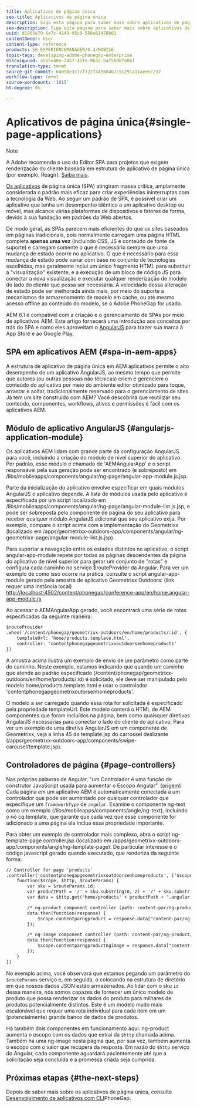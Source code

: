 ```yaml
---
title: Aplicativos de página única
seo-title: Aplicativos de página única
description: Siga esta página para saber mais sobre aplicativos de página única, ou seja, você pode criar um aplicativo que tenha um desempenho idêntico a um aplicativo desktop ou móvel.
seo-description: Siga esta página para saber mais sobre aplicativos de página única, ou seja, você pode criar um aplicativo que tenha um desempenho idêntico a um aplicativo desktop ou móvel.
uuid: d1865e79-6e7c-4149-95c0-556e61478b01
contentOwner: User
content-type: reference
products: SG_EXPERIENCEMANAGER/6.4/MOBILE
topic-tags: developing-adobe-phonegap-enterprise
discoiquuid: a5b5e40e-2457-45fe-9632-baf5008fe8bf
translation-type: tm+mt
source-git-commit: 64090e3c7cf722f44968467c51291a11aeeec237
workflow-type: tm+mt
source-wordcount: '1015'
ht-degree: 0%

---
```



# Aplicativos de página única{#single-page-applications}

>[!NOTE]
>
>A Adobe recomenda o uso do Editor SPA para projetos que exigem renderização do cliente baseada em estrutura de aplicativo de página única (por exemplo, Reagir). [Saiba mais](/help/sites-developing/spa-overview.md).

[Os aplicativos](https://en.wikipedia.org/wiki/Single-page_application) de página única (SPA) atingiram massa crítica, amplamente considerada o padrão mais eficaz para criar experiências ininterruptas com a tecnologia da Web. Ao seguir um padrão de SPA, é possível criar um aplicativo que tenha um desempenho idêntico a um aplicativo desktop ou móvel, mas alcance várias plataformas de dispositivos e fatores de forma, devido à sua fundação em padrões da Web abertos.

De modo geral, as SPAs parecem mais eficientes do que os sites baseados em páginas tradicionais, pois normalmente carregam uma página HTML completa **apenas uma vez** (incluindo CSS, JS e conteúdo de fonte de suporte) e carregam somente o que é necessário sempre que uma mudança de estado ocorre no aplicativo. O que é necessário para essa mudança de estado pode variar com base no conjunto de tecnologias escolhidas, mas geralmente inclui um único fragmento HTML para substituir a &quot;visualização&quot; existente, e a execução de um bloco de código JS para conectar a nova visualização e executar qualquer renderização de modelo do lado do cliente que possa ser necessária. A velocidade dessa alteração de estado pode ser melhorada ainda mais, por meio do suporte a mecanismos de armazenamento de modelo em cache, ou até mesmo acesso offline ao conteúdo do modelo, se o Adobe PhoneGap for usado.

AEM 6.1 é compatível com a criação e o gerenciamento de SPAs por meio de aplicativos AEM. Este artigo fornecerá uma introdução aos conceitos por trás do SPA e como eles aproveitam o [AngularJS](https://angularjs.org/) para trazer sua marca à App Store e ao Google Play.

## SPA em aplicativos AEM {#spa-in-aem-apps}

A estrutura de aplicativo de página única em AEM aplicativos permite o alto desempenho de um aplicativo AngularJS, ao mesmo tempo que permite que autores (ou outras pessoas não técnicas) criem e gerenciem o conteúdo do aplicativo por meio do ambiente editor otimizado para toque, arrastar e soltar, tradicionalmente reservado para o gerenciamento de sites. Já tem um site construído com AEM? Você descobrirá que reutilizar seu conteúdo, componentes, workflows, ativos e permissões é fácil com os aplicativos AEM.

## Módulo de aplicativo AngularJS {#angularjs-application-module}

Os aplicativos AEM lidam com grande parte da configuração AngularJS para você, incluindo a criação do módulo de nível superior do aplicativo. Por padrão, esse módulo é chamado de &#39;AEMAngularApp&#39; e o script responsável pela sua geração pode ser encontrado (e sobreposto) em /libs/mobileapps/components/angular/ng-page/angular-app-module.js.jsp.

Parte da inicialização do aplicativo envolve especificar em quais módulos AngularJS o aplicativo depende. A lista de módulos usada pelo aplicativo é especificada por um script localizado em /libs/mobileapps/components/angular/ng-page/angular-module-list.js.jsp, e pode ser sobreposta pelo componente de página do seu aplicativo para receber qualquer módulo AngularJS adicional que seu aplicativo exija. Por exemplo, compare o script acima com a implementação do Geometrixx (localizado em /apps/geometrixx-outdoors-app/components/angular/ng-geometrixx-page/angular-module-list.js.jsp).

Para suportar a navegação entre os estados distintos no aplicativo, o script angular-app-module repete por todas as páginas descendentes da página do aplicativo de nível superior para gerar um conjunto de &quot;rotas&quot; e configura cada caminho no serviço $routeProvider da Angular. Para ver um exemplo de como isso ocorre na prática, consulte o script angular-app-module gerado pela amostra de aplicativo Geometrixx Outdoors: (link requer uma instância local) [http://localhost:4502/content/phonegap/conference-app/en/home.angular-app-module.js](http://localhost:4502/content/phonegap/conference-app/en/home.angular-app-module.js)

Ao acessar o AEMAngularApp gerado, você encontrará uma série de rotas especificadas da seguinte maneira:

```xml
$routeProvider
.when('/content/phonegap/geometrixx-outdoors/en/home/products/:id', {
    templateUrl: 'home/products.template.html',
    controller: 'contentphonegapgeometrixxoutdoorsenhomeproducts'
})
```

A amostra acima ilustra um exemplo de envio de um parâmetro como parte do caminho. Neste exemplo, estamos indicando que quando um caminho que atende ao padrão especificado (/content/phonegap/geometrixx-outdoors/en/home/products/:id) é solicitado, ele deve ser manipulado pelo modelo home/products.template.html e usar o controlador &#39;contentphonegapgeometrixoutorsenhomeproducts&#39;.

O modelo a ser carregado quando essa rota for solicitada é especificado pela propriedade templateUrl. Este modelo conterá o HTML de AEM componentes que foram incluídos na página, bem como quaisquer diretivas AngularJS necessárias para conectar o lado do cliente do aplicativo. Para ver um exemplo de uma diretiva AngularJS em um componente de Geometrixx, veja a linha 45 do template.jsp do carrossel deslizante (/apps/geometrixx-outdoors-app/components/swipe-carousel/template.jsp).

## Controladores de página {#page-controllers}

Nas próprias palavras de Angular, &quot;um Controlador é uma função de construtor JavaScript usada para aumentar o Escopo Angular&quot;. ([origem](https://docs.angularjs.org/guide/controller)) Cada página em um aplicativo AEM é automaticamente conectada a um controlador que pode ser aumentado por qualquer controlador que especifique um `frameworkType` de `angular`. Examine o componente ng-text como um exemplo (/libs/mobileapps/components/angle/ng-text), incluindo o nó cq:template, que garante que cada vez que esse componente for adicionado a uma página ela inclua essa propriedade importante.

Para obter um exemplo de controlador mais complexo, abra o script ng-template-page controller.jsp (localizado em /apps/geometrixx-outdoors-app/components/angle/ng-template-page). De particular interesse é o código javascript gerado quando executado, que renderiza da seguinte forma:

```xml
// Controller for page 'products'
.controller('contentphonegapgeometrixxoutdoorsenhomeproducts', ['$scope', '$http', '$routeParams',
    function($scope, $http, $routeParams) {
        var sku = $routeParams.id;
        var productPath = '/' + sku.substring(0, 2) + '/' + sku.substring(0, 4) + '/' + sku;
        var data = $http.get('home/products' + productPath + '.angular.json' + cacheKiller);

        /* ng-product component controller (path: content-par/ng-product) */
        data.then(function(response) {
            $scope.contentparngproduct = response.data["content-par/ng-product"].items;
        });

        /* ng-image component controller (path: content-par/ng-product/ng-image) */
        data.then(function(response) {
            $scope.contentparngproductngimage = response.data["content-par/ng-product/ng-image"].items;
        });
    }
])
```

No exemplo acima, você observará que estamos pegando um parâmetro do `$routeParams` serviço e, em seguida, o colocando na estrutura de diretório em que nossos dados JSON estão armazenados. Ao lidar com o sku `id` dessa maneira, nós somos capazes de fornecer um único modelo de produto que possa renderizar os dados do produto para milhares de produtos potencialmente distintos. Este é um modelo muito mais escalonável que requer uma rota individual para cada item em um (potencialmente) grande banco de dados de produtos.

Há também dois componentes em funcionamento aqui: ng-product aumenta o escopo com os dados que extrai da `$http` chamada acima. Também há uma ng-image nesta página que, por sua vez, também aumenta o escopo com o valor que recupera da resposta. Em razão do `$http` serviço do Angular, cada componente aguardará pacientemente até que a solicitação seja concluída e a promessa criada seja cumprida.

## Próximas etapas {#the-next-steps}

Depois de saber mais sobre os aplicativos de página única, consulte [Desenvolvimento de aplicativos com CLI](/help/mobile/phonegap-apps-pg-cli.md)PhoneGap.
